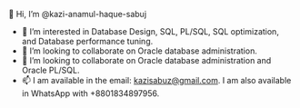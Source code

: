 👋 Hi, I’m @kazi-anamul-haque-sabuj
- 👀 I’m interested in Database Design, SQL, PL/SQL, SQL optimization, and Database performance tuning.
- 💞️ I’m looking to collaborate on Oracle database administration.
- 💞️ I’m looking to collaborate on Oracle database administration and Oracle PL/SQL.
- 📫 I am available in the email: kazisabuz@gmail.com. I am also available in WhatsApp with +8801834897956.  
